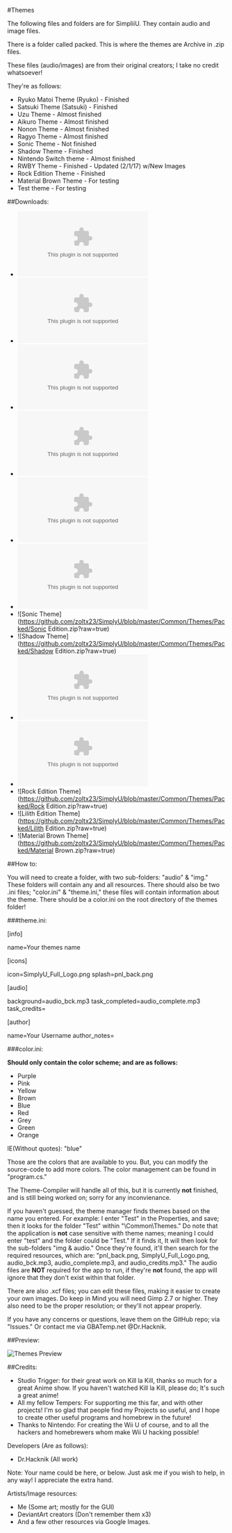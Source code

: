 #Themes

The following files and folders are for SimpliiU.
They contain audio and image files.

There is a folder called packed. This is where 
the themes are Archive in .zip files. 

These files (audio/images) are from their original creators; I take no credit
whatsoever! 

They're as follows: 

* Ryuko Matoi Theme (Ryuko) - Finished
* Satsuki Theme (Satsuki) - Finished
* Uzu Theme  - Almost finished
* Aikuro Theme - Almost finished 
* Nonon Theme - Almost finished  
* Ragyo Theme - Almost finished
* Sonic Theme - Not finished
* Shadow Theme - Finished
* Nintendo Switch theme - Almost finished 
* RWBY Theme - Finished - Updated (2/1/17) w/New Images
* Rock Edition Theme - Finished
* Material Brown Theme - For testing 
* Test theme - For testing 

##Downloads: 

* ![Ryuko Matoi Theme - Ryuko](https://github.com/zoltx23/SimplyU/blob/master/Common/Themes/Packed/Ryuko.zip?raw=true) 
* ![Satsuki Theme - Satsuki](https://github.com/zoltx23/SimplyU/blob/master/Common/Themes/Packed/Satsuki.zip?raw=true)  
* ![Uzu Theme](https://github.com/zoltx23/SimplyU/blob/master/Common/Themes/Packed/Uzu.zip?raw=true)
* ![Aikuro Theme](https://github.com/zoltx23/SimplyU/blob/master/Common/Themes/Packed/Aikuro.zip?raw=true) 
* ![Nonon Theme](https://github.com/zoltx23/SimplyU/blob/master/Common/Themes/Packed/Nonon.zip?raw=true) 
* ![Ragyo Theme](https://github.com/zoltx23/SimplyU/blob/master/Common/Themes/Packed/Ragyo.zip?raw=true) 
* ![Sonic Theme](https://github.com/zoltx23/SimplyU/blob/master/Common/Themes/Packed/Sonic Edition.zip?raw=true)
* ![Shadow Theme](https://github.com/zoltx23/SimplyU/blob/master/Common/Themes/Packed/Shadow Edition.zip?raw=true)
* ![Switch Theme](https://github.com/zoltx23/SimplyU/blob/master/Common/Themes/Packed/Switch.zip?raw=true)
* ![RWBY Theme](https://github.com/zoltx23/SimplyU/blob/master/Common/Themes/Packed/RWBY.zip?raw=true) 
* ![Rock Edition Theme](https://github.com/zoltx23/SimplyU/blob/master/Common/Themes/Packed/Rock Edition.zip?raw=true)
* ![Lilith Edition Theme](https://github.com/zoltx23/SimplyU/blob/master/Common/Themes/Packed/Lilith Edition.zip?raw=true)
* ![Material Brown Theme](https://github.com/zoltx23/SimplyU/blob/master/Common/Themes/Packed/Material Brown.zip?raw=true) 

##How to: 

You will need to create a folder, with two sub-folders: "audio" & "img." 
These folders will contain any and all resources. 
There should also be two .ini files; "color.ini" & "theme.ini," these files will contain
information about the theme.
There should be a color.ini on the root directory of the themes folder!  

###theme.ini: 

[info]

name=Your themes name

[icons]

icon=SimplyU_Full_Logo.png
splash=pnl_back.png

[audio]

background=audio_bck.mp3
task_completed=audio_complete.mp3
task_credits=

[author]

name=Your Username
author_notes=


###color.ini: 

**Should only contain the color scheme; and are as follows:**

* Purple
* Pink
* Yellow
* Brown
* Blue 
* Red
* Grey 
* Green 
* Orange

IE(Without quotes): "blue"

Those are the colors that are available to you. But, you can modify the source-code
to add more colors. The color management can be found in "program.cs." 

The Theme-Compiler will handle all of this, but it is currently **not** finished, and is still
being worked on; sorry for any inconvienance.

If you haven't guessed, the theme manager finds themes based on the name you entered. For example: 
I enter "Test" in the Properties, and save; then it looks for the folder "Test" within "\\Common\\Themes." Do note
that the application is **not** case sensitive with theme names; meaning I could enter "test" and the folder could be "Test."
If it finds it, It will then look for the sub-folders "img & audio." Once they're found, it'll then search
for the required resources, which are: "pnl_back.png, SimplyU_Full_Logo.png, audio_bck.mp3, audio_complete.mp3, and audio_credits.mp3."
The audio files are **NOT** required for the app to run, if they're **not** found, the app will ignore that they
don't exist within that folder.

There are also .xcf files; you can edit these files, making it easier to create your own images. 
Do keep in Mind you will need Gimp 2.7 or higher. They also need to be the proper resolution; or they'll not appear properly.  

If you have any concerns or questions, leave them on the GitHub repo; via "Issues."
Or contact me via GBATemp.net @Dr.Hacknik.  

##Preview: 

![Themes Preview](https://github.com/zoltx23/SimplyU/blob/master/Common/Resources/Images/themes.png?raw=true) 


##Credits:

* Studio Trigger: for their great work on Kill la Kill, thanks so much for a great Anime show.
If you haven't watched Kill la Kill, please do; It's such a great anime! 
* All my fellow Tempers: For supporting me this far, and with other projects! I'm so glad that 
people find my Projects so useful, and I hope to create other useful programs and homebrew in the future!
* Thanks to Nintendo: For creating the Wii U of course, and to all the hackers and homebrewers whom
make Wii U hacking possible!  

Developers (Are as follows): 

* Dr.Hacknik (All work) 

Note: Your name could be here, or below. 
Just ask me if you wish to help, in any way! 
I appreciate the extra hand. 

Artists/Image resources: 

* Me (Some art; mostly for the GUI) 
* DeviantArt creators (Don't remember them x3) 
* And a few other resources via Google Images. 

